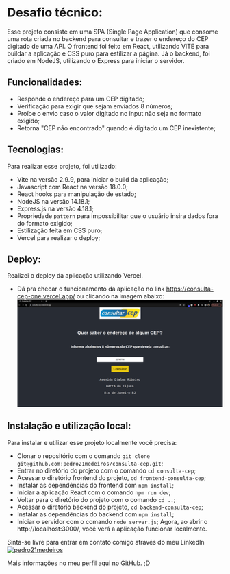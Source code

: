 # Desafio técnico:

Esse projeto consiste em uma SPA (Single Page Application) que consome uma rota criada no backend para consultar e trazer o endereço do CEP digitado de uma API.
O frontend foi feito em React, utilizando VITE para buildar a aplicação e CSS puro para estilizar a página.
Já o backend, foi criado em NodeJS, utilizando o Express para iniciar o servidor.

## Funcionalidades:

- Responde o endereço para um CEP digitado;
- Verificação para exigir que sejam enviados 8 números;
- Proíbe o envio caso o valor digitado no input não seja no formato exigido;
- Retorna "CEP não encontrado" quando é digitado um CEP inexistente;

## Tecnologias:

Para realizar esse projeto, foi utilizado:
- Vite na versão 2.9.9, para iniciar o build da aplicação;
- Javascript com React na versão 18.0.0;
- React hooks para manipulação de estado;
- NodeJS na versão 14.18.1;
- Express.js na versão 4.18.1;
- Propriedade `pattern` para impossibilitar que o usuário insira dados fora do formato exigido;
- Estilização feita em CSS puro;
- Vercel para realizar o deploy;

## Deploy:

Realizei o deploy da aplicação utilizando Vercel.
- Dá pra checar o funcionamento da aplicação no link https://consulta-cep-one.vercel.app/ ou clicando na imagem abaixo: <a href="https://consulta-cep-one.vercel.app/" target="blank"><img src="./app-vercel.png" alt="app" /></a>



## Instalação e utilização local:

Para instalar e utilizar esse projeto localmente você precisa:
- Clonar o repositório com o comando `git clone git@github.com:pedro21medeiros/consulta-cep.git`;
- Entrar no diretório do projeto com o comando `cd consulta-cep`;
- Acessar o diretório frontend do projeto, `cd frontend-consulta-cep`;
- Instalar as dependências do frontend com `npm install`;
- Iniciar a aplicação React com o comando `npm run dev`;
- Voltar para o diretório do projeto com o comando `cd ..`;
- Acessar o diretório backend do projeto, `cd backend-consulta-cep`;
- Instalar as dependências do backend com `npm install`;
- Iniciar o servidor com o comando `node server.js`;
Agora, ao abrir o http://localhost:3000/, você verá a aplicação funcionar localmente.


Sinta-se livre para entrar em contato comigo através do meu LinkedIn <a href="https://linkedin.com/in/pedro21medeiros" target="blank"><img align="center" src="https://raw.githubusercontent.com/rahuldkjain/github-profile-readme-generator/master/src/images/icons/Social/linked-in-alt.svg" alt="pedro21medeiros" height="30" width="40" /></a>

Mais informações no meu perfil aqui no GitHub. ;D